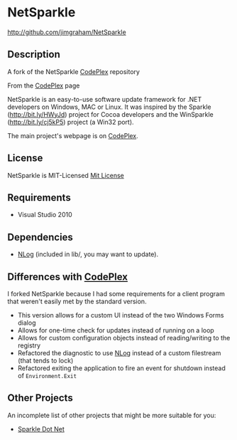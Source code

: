 NetSparkle
============

http://github.com/jimgraham/NetSparkle

## Description

A fork of the NetSparkle [CodePlex] repository

From the [CodePlex] page

NetSparkle is an easy-to-use software update framework for .NET developers on Windows, MAC or Linux. It was inspired by the Sparkle (http://bit.ly/HWyJd) project for Cocoa developers and the WinSparkle (http://bit.ly/cj5kP5) project (a Win32 port).

The main project's webpage is on [CodePlex].

## License

NetSparkle is MIT-Licensed [Mit License]

## Requirements

- Visual Studio 2010 

## Dependencies

- [NLog] (included in lib/, you may want to update). 
 
## Differences with [CodePlex]

I forked NetSparkle because I had some requirements for a client program that weren't easily met by the standard version.

 - This version allows for a custom UI instead of the two Windows Forms dialog
 - Allows for one-time check for updates instead of running on a loop
 - Allows for custom configuration objects instead of reading/writing to the registry
 - Refactored the diagnostic to use [NLog] instead of a custom filestream (that tends to lock)
 - Refactored exiting the application to fire an event for shutdown instead of `Environment.Exit`

## Other Projects

An incomplete list of other projects that might be more suitable for you:
 
 - [Sparkle Dot Net]

[CodePlex]: http://netsparkle.codeplex.com
[Mit License]: http://netsparkle.codeplex.com/license
[NLog]: http://nlog-project.org/
[Sparkle Dot Net]: https://github.com/iKenndac/SparkleDotNET
